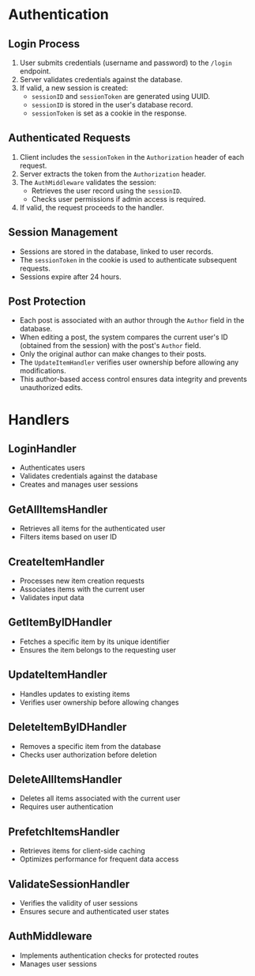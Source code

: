 # Authentication

## Login Process
1. User submits credentials (username and password) to the `/login` endpoint.
2. Server validates credentials against the database.
3. If valid, a new session is created:
   - `sessionID` and `sessionToken` are generated using UUID.
   - `sessionID` is stored in the user's database record.
   - `sessionToken` is set as a cookie in the response.

## Authenticated Requests
1. Client includes the `sessionToken` in the `Authorization` header of each request.
2. Server extracts the token from the `Authorization` header.
3. The `AuthMiddleware` validates the session:
   - Retrieves the user record using the `sessionID`.
   - Checks user permissions if admin access is required.
4. If valid, the request proceeds to the handler.

## Session Management
- Sessions are stored in the database, linked to user records.
- The `sessionToken` in the cookie is used to authenticate subsequent requests.
- Sessions expire after 24 hours.

## Post Protection
- Each post is associated with an author through the `Author` field in the database.
- When editing a post, the system compares the current user's ID (obtained from the session) with the post's `Author` field.
- Only the original author can make changes to their posts.
- The `UpdateItemHandler` verifies user ownership before allowing any modifications.
- This author-based access control ensures data integrity and prevents unauthorized edits.

# Handlers

## LoginHandler
- Authenticates users
- Validates credentials against the database
- Creates and manages user sessions

## GetAllItemsHandler
- Retrieves all items for the authenticated user
- Filters items based on user ID

## CreateItemHandler
- Processes new item creation requests
- Associates items with the current user
- Validates input data

## GetItemByIDHandler
- Fetches a specific item by its unique identifier
- Ensures the item belongs to the requesting user

## UpdateItemHandler
- Handles updates to existing items
- Verifies user ownership before allowing changes

## DeleteItemByIDHandler
- Removes a specific item from the database
- Checks user authorization before deletion

## DeleteAllItemsHandler
- Deletes all items associated with the current user
- Requires user authentication

## PrefetchItemsHandler
- Retrieves items for client-side caching
- Optimizes performance for frequent data access

## ValidateSessionHandler
- Verifies the validity of user sessions
- Ensures secure and authenticated user states

## AuthMiddleware
- Implements authentication checks for protected routes
- Manages  user sessions